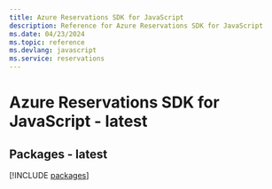 ```yaml
---
title: Azure Reservations SDK for JavaScript
description: Reference for Azure Reservations SDK for JavaScript
ms.date: 04/23/2024
ms.topic: reference
ms.devlang: javascript
ms.service: reservations
---
```

# Azure Reservations SDK for JavaScript - latest
## Packages - latest
[!INCLUDE [packages](reservations-index.md)]